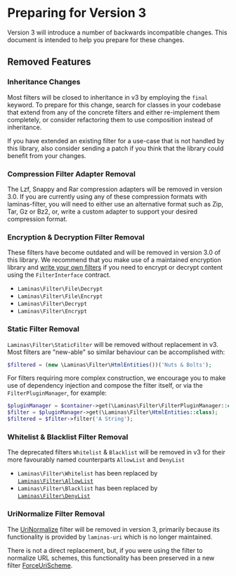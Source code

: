 # Preparing for Version 3

Version 3 will introduce a number of backwards incompatible changes. This document is intended to help you prepare for these changes.

## Removed Features

### Inheritance Changes

Most filters will be closed to inheritance in v3 by employing the `final` keyword.
To prepare for this change, search for classes in your codebase that extend from any of the concrete filters and either re-implement them completely, or consider refactoring them to use composition instead of inheritance.

If you have extended an existing filter for a use-case that is not handled by this library, also consider sending a patch if you think that the library could benefit from your changes.

### Compression Filter Adapter Removal

The Lzf, Snappy and Rar compression adapters will be removed in version 3.0.
If you are currently using any of these compression formats with laminas-filter, you will need to either use an alternative format such as Zip, Tar, Gz or Bz2, or, write a custom adapter to support your desired compression format.

### Encryption & Decryption Filter Removal

These filters have become outdated and will be removed in version 3.0 of this library. We recommend that you make use of a maintained encryption library and [write your own filters](../writing-filters.md) if you need to encrypt or decrypt content using the `FilterInterface` contract.

- `Laminas\Filter\File\Decrypt`
- `Laminas\Filter\File\Encrypt`
- `Laminas\Filter\Decrypt`
- `Laminas\Filter\Encrypt`

### Static Filter Removal

`Laminas\Filter\StaticFilter` will be removed without replacement in v3. Most filters are "new-able" so similar behaviour can be accomplished with:

```php
$filtered = (new \Laminas\Filter\HtmlEntities())('Nuts & Bolts');
```

For filters requiring more complex construction, we encourage you to make use of dependency injection and compose the filter itself, or via the `FilterPluginManager`, for example:

```php
$pluginManager = $container->get(\Laminas\Filter\FilterPluginManager::class);
$filter = $pluginManager->get(\Laminas\Filter\HtmlEntities::class);
$filtered = $filter->filter('A String');
```

### Whitelist & Blacklist Filter Removal

The deprecated filters `Whitelist` & `Blacklist` will be removed in v3 for their more favourably named counterparts `AllowList` and `DenyList`

- `Laminas\Filter\Whitelist` has been replaced by [`Laminas\Filter\AllowList`](../standard-filters.md#allowlist)
- `Laminas\Filter\Blacklist` has been replaced by [`Laminas\Filter\DenyList`](../standard-filters.md#denylist)

### UriNormalize Filter Removal

The [UriNormalize](../standard-filters.md#urinormalize) filter will be removed in version 3, primarily because its functionality is provided by `laminas-uri` which is no longer maintained.

There is not a direct replacement, but, if you were using the filter to normalize URL schemes, this functionality has been preserved in a new filter [ForceUriScheme](../standard-filters.md#forceurischeme).
